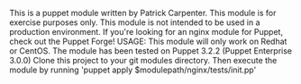 This is a puppet module written by Patrick Carpenter.  This module is for exercise purposes only.  This module is not intended to be used in a production environment.  If you're looking for an nginx module for Puppet, check out the Puppet Forge!
USAGE:
This module will only work on Redhat or CentOS.  The module has been tested on Puppet 3.2.2 (Puppet Enterprise 3.0.0)
Clone this project to your git modules directory.  Then execute the module by running 'puppet apply $modulepath/nginx/tests/init.pp'
